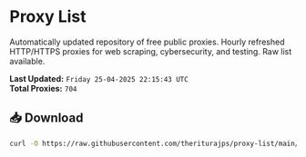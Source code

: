 # Proxy List

Automatically updated repository of free public proxies. Hourly refreshed HTTP/HTTPS proxies for web scraping, cybersecurity, and testing. Raw list available.

**Last Updated:** `Friday 25-04-2025 22:15:43 UTC`  
**Total Proxies:** `704`

## 📥 Download
```bash
curl -O https://raw.githubusercontent.com/theriturajps/proxy-list/main/proxies.txt
